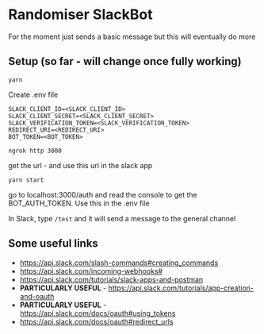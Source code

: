 # Randomiser SlackBot

For the moment just sends a basic message but this will eventually do more

## Setup (so far - will change once fully working)

`yarn`

Create .env file

```
SLACK_CLIENT_ID=<SLACK_CLIENT_ID>
SLACK_CLIENT_SECRET=<SLACK_CLIENT_SECRET>
SLACK_VERIFICATION_TOKEN=<SLACK_VERIFICATION_TOKEN>
REDIRECT_URI=<REDIRECT_URI>
BOT_TOKEN=<BOT_TOKEN>
```

`ngrok http 3000`

get the url - and use this url in the slack app

`yarn start`

go to localhost:3000/auth and read the console to get the BOT_AUTH_TOKEN.  Use this in the .env file

In Slack, type `/test` and it will send a message to the general channel

## Some useful links

- https://api.slack.com/slash-commands#creating_commands
- https://api.slack.com/incoming-webhooks#
- https://api.slack.com/tutorials/slack-apps-and-postman
- **PARTICULARLY USEFUL** - https://api.slack.com/tutorials/app-creation-and-oauth
- **PARTICULARLY USEFUL** - https://api.slack.com/docs/oauth#using_tokens
- https://api.slack.com/docs/oauth#redirect_urls
